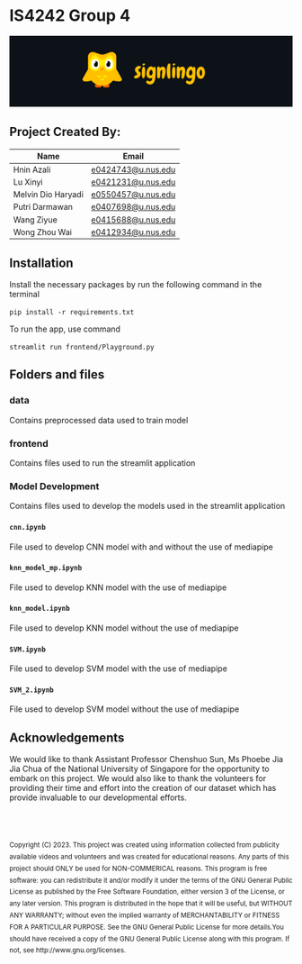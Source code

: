 # IS4242 Group 4

![Signlingo-Header](https://raw.githubusercontent.com/wongzw/IS4242_Group_4/master/frontend/assets/signlingo-header.png)


## Project Created By: 

| Name      | Email |
| ----------- | ----------- |
|Hnin Azali  | e0424743@u.nus.edu |
| Lu Xinyi  | e0421231@u.nus.edu  |
|Melvin Dio Haryadi  | e0550457@u.nus.edu |
|Putri Darmawan  | e0407698@u.nus.edu |
|Wang Ziyue  | e0415688@u.nus.edu |
|Wong Zhou Wai | e0412934@u.nus.edu |


## Installation

Install the necessary packages by run the following command in the terminal

`pip install -r requirements.txt`

To run the app, use command

`streamlit run frontend/Playground.py`

## Folders and files

### <b>data</b>

Contains preprocessed data used to train model

### <b> frontend </b>

Contains files used to run the streamlit application

### <b> Model Development </b>

Contains files used to develop the models used in the streamlit application

#### `cnn.ipynb`

File used to develop CNN model with and without the use of mediapipe

#### `knn_model_mp.ipynb`

File used to develop KNN model with the use of mediapipe

#### `knn_model.ipynb`

File used to develop KNN model without the use of mediapipe

#### `SVM.ipynb`

File used to develop SVM model with the use of mediapipe

#### `SVM_2.ipynb`

File used to develop SVM model without the use of mediapipe



## Acknowledgements

We would like to thank Assistant Professor Chenshuo Sun, Ms Phoebe Jia Jia Chua of the National University of Singapore for the opportunity to embark on this project. We would also like to thank the volunteers for providing their time and effort into the creation of our dataset which has provide invaluable to our developmental efforts. 

<br><br>


<sub>
Copyright (C) 2023. This project was created using information collected from publicity available videos and volunteers and was created for educational reasons. Any parts of this project should ONLY be used for NON-COMMERICAL reasons. This program is free software: you can redistribute it and/or modify it under the terms of the GNU General Public License as published by the Free Software Foundation, either version 3 of the License, or any later version. This program is distributed in the hope that it will be useful, but WITHOUT ANY WARRANTY; without even the implied warranty of MERCHANTABILITY or FITNESS FOR A PARTICULAR PURPOSE. See the GNU General Public License for more details.You should have received a copy of the GNU General Public License along with this program. If not, see http://www.gnu.org/licenses.
</sub>

